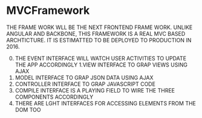 # MVCFramework

THE FRAME WORK WLL BE THE NEXT FRONTEND FRAME WORK. UNLIKE ANGULAR AND BACKBONE, THIS FRAMEWORK IS A REAL MVC BASED ARCHTICTURE.
IT IS ESTIMATTED TO BE DEPLOYED TO PRODUCTION IN 2016.

0. THE EVENT INTERFACE WILL WATCH USER ACTIVITIES TO UPDATE THE APP ACCORDINGLY
1.VIEW INTERFACE TO GRAP VIEWS USING AJAX
2. MODEL INTERFACE TO GRAP JSON DATA USING AJAX
3. CONTROLLER INTERFACE TO GRAP JAVASCRIPT CODE 
4. COMPILE INTERFACE IS A PLAYING FIELD TO WIRE THE THREE COMPONENTS ACCORDINGLY
5. THERE ARE LGHT INTERFACES FOR ACCESSING ELEMENTS FROM THE DOM TOO

